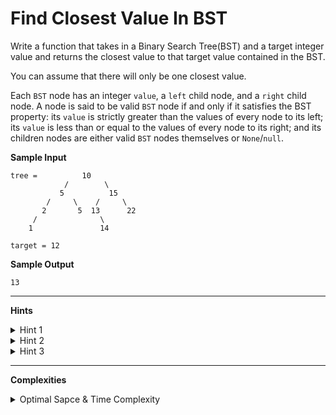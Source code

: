 # Find Closest Value In BST

Write a function that takes in a Binary Search Tree(BST) and a target integer value and returns the closest value to that target value contained in the BST.

You can assume that there will only be one closest value.

Each `BST` node has an integer `value`, a `left` child node, and a `right` child node. A node is said to be valid `BST` node if and only if it satisfies the BST property: its `value` is strictly greater than the values of every node to its left; its `value` is less than or equal to the values of every node to its right; and its children nodes are either valid `BST` nodes themselves or `None`/`null`.

**Sample Input**
```
tree =          10
            /        \
           5          15
        /     \    /     \
       2       5  13      22
     /              \
    1               14

target = 12
```

**Sample Output**
```
13
```

---

**Hints**
<details>
    <summary>Hint 1</summary>

    Try traversing the BST node by node, all the while keeping
    track of the node with the value closest to the target value.
    Calculating the absolute value of the difference between a
    node's value and the target value should allow you to check if
    that node is closer than the current closest one.
</details>

<details>
    <summary>Hint 2</summary>

    Make use of the BST property to determine what side of any
    given nodes has values close to the target value and is
    therefore worth exploring.
</details>

<details>
    <summary>Hint 3</summary>

    What are the advantages and disadvantages of solving this
    problem iteratively as opposed to recursively?
</details>

---

**Complexities**
<details>
    <summary>Optimal Sapce & Time Complexity</summary>

    Average: O(log(n)) time | O(1) space - where n is the number
    of nodes in the BST

    Worst: O(n) time | O(1) space - where n is the number of nodes
    in the BST
</details>